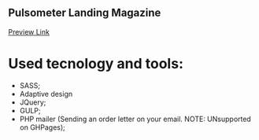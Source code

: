 ## Pulsometer Landing Magazine
[Preview Link](https://v4voloshyn.github.io/Pulse/)
# Used tecnology and tools:
+ SASS;
+ Adaptive design
+ JQuery;
+ GULP;
+ PHP mailer (Sending an order letter on your email. NOTE: UNsupported on GHPages);
